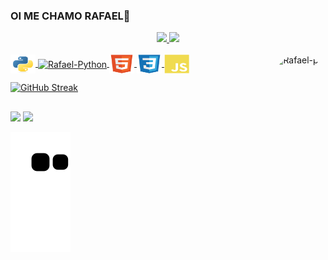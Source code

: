 ### OI ME CHAMO RAFAEL👋


<div align="center">
  <a href="https://github.com/Rafael-Damasceno">
  <img width="48%" src="https://github-readme-stats.vercel.app/api?username=Rafael-Damasceno&show_icons=true&theme=merko&include_all_commits=true&count_private=true"/>
  <img width="48%" src="https://github-readme-stats.vercel.app/api/top-langs/?username=Rafael-Damasceno&layout=compact&langs_count=7&theme=merko"/>
</div>
  
<div style="display: inline_block"><br>
  <img align="center" alt="Rafael-Python" height="30" width="40" src="https://raw.githubusercontent.com/devicons/devicon/master/icons/python/python-original.svg">
  <img align="center" alt="Rafael-Python" height="30" width="40" src="https://cdn.jsdelivr.net/gh/devicons/devicon/icons/c/c-original.svg">
  <img align="center" alt="Rafa-HTML" height="30" width="40" src="https://raw.githubusercontent.com/devicons/devicon/master/icons/html5/html5-original.svg">
  <img align="center" alt="Rafa-CSS" height="30" width="40" src="https://raw.githubusercontent.com/devicons/devicon/master/icons/css3/css3-original.svg">
  <img align="center" alt="Rafa-Js" height="30" width="40" src="https://raw.githubusercontent.com/devicons/devicon/master/icons/javascript/javascript-plain.svg">
  <img align="right" alt="Rafael-pic" height="150" style="border-radius:50px;" src="https://i.picasion.com/pic92/e4216f30265ffaf1c1b5951b9050a9f2.gif">
</div>
  
  [![GitHub Streak](https://streak-stats.demolab.com?user=Rafael-Damasceno&theme=merko&hide_border=true&locale=pt_BR&date_format=j%20M%5B%20Y%5D)](https://git.io/streak-stats)

  
  ##
 
<div> 
  <a href = "mailto:rafaeldamascenowhy@gmail.com"><img src="https://img.shields.io/badge/Gmail-D14836?style=for-the-badge&logo=gmail&logoColor=white"></a>
  <a href="https://www.linkedin.com/in/rafael-damasceno-70959b238/" target="_blank"> <img src="https://img.shields.io/badge/LinkedIn-0077B5?style=for-the-badge&logo=linkedin&logoColor=white" target="_blank"></a>
  
  
  
  ![Snake animation](https://github.com/Rafael-Damasceno/Rafael-Damasceno/blob/output/github-contribution-grid-snake.svg)
</div>
